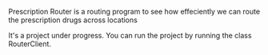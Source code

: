 Prescription Router is a routing program to see how effeciently we can route the prescription drugs across locations

It's a project under progress. You can run the project by running the class RouterClient.
